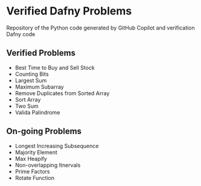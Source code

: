 # Verified Dafny Problems

Repository of the Python code generated by GitHub Copilot and verification Dafny code


## Verified Problems
* Best Time to Buy and Sell Stock
* Counting Bits
* Largest Sum
* Maximum Subarray
* Remove Duplicates from Sorted Array
* Sort Array
* Two Sum
* Valida Palindrome

## On-going Problems
* Longest Increasing Subsequence
* Majority Element
* Max Heapify
* Non-overlapping Itnervals
* Prime Factors
* Rotate Function

